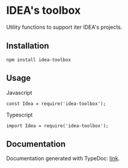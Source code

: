 # IDEA's toolbox

Utility functions to support iter IDEA's projects.

## Installation

`npm install idea-toolbox`

## Usage

Javascript
```
const Idea = require('idea-toolbox');
```
Typescript
```
import Idea = require('idea-toolbox');
```

## Documentation

Documentation generated with TypeDoc: [link](https://uatisdeproblem.github.io/IDEA-toolbox).